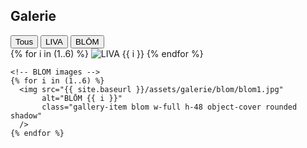 <div class="px-4 py-8 bg-white">
  <h2 class="text-2xl font-bold text-center mb-6">Galerie</h2>

  <!-- Filtres -->
  <div class="flex justify-center space-x-4 mb-8">
    <button onclick="filterGallery('all')" class="filter-btn px-4 py-2 bg-black text-white rounded">Tous</button>
    <button onclick="filterGallery('liva')" class="filter-btn px-4 py-2 bg-gray-700 text-white rounded">LIVA</button>
    <button onclick="filterGallery('blom')" class="filter-btn px-4 py-2 bg-gray-700 text-white rounded">BLŌM</button>
  </div>

  <!-- Galerie -->
  <div id="gallery" class="grid grid-cols-2 md:grid-cols-3 lg:grid-cols-4 gap-4">
    <!-- LIVA images -->
    {% for i in (1..6) %}
      <img src="{{ site.baseurl }}/assets/galerie/liva/salon1.jpg"
           alt="LIVA {{ i }}"
           class="gallery-item liva w-full h-48 object-cover rounded shadow"
      />
    {% endfor %}

    <!-- BLOM images -->
    {% for i in (1..6) %}
      <img src="{{ site.baseurl }}/assets/galerie/blom/blom1.jpg"
           alt="BLŌM {{ i }}"
           class="gallery-item blom w-full h-48 object-cover rounded shadow"
      />
    {% endfor %}
  </div>
</div>

<!-- Script de filtrage -->
<script>
  function filterGallery(category) {
    const items = document.querySelectorAll('.gallery-item');
    items.forEach(item => {
      if (category === 'all') {
        item.classList.remove('hidden');
      } else {
        item.classList.toggle('hidden', !item.classList.contains(category));
      }
    });

    // Changer les styles des boutons actifs
    document.querySelectorAll('.filter-btn').forEach(btn => {
      btn.classList.remove('bg-black');
      btn.classList.add('bg-gray-700');
    });
    event.target.classList.add('bg-black');
    event.target.classList.remove('bg-gray-700');
  }
</script>
